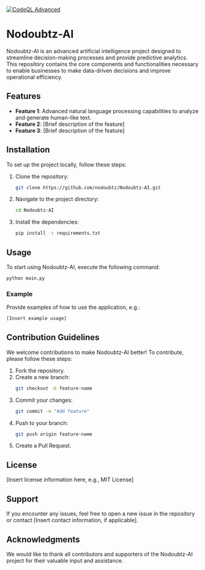 [![CodeQL Advanced](https://github.com/nodoubtz/Nodoubtz-AI/actions/workflows/codeql.yml/badge.svg?branch=nodoubtz-patch-20)](https://github.com/nodoubtz/Nodoubtz-AI/actions/workflows/codeql.yml)


# Nodoubtz-AI

Nodoubtz-AI is an advanced artificial intelligence project designed to streamline decision-making processes and provide predictive analytics. This repository contains the core components and functionalities necessary to enable businesses to make data-driven decisions and improve operational efficiency.

## Features

- **Feature 1**: Advanced natural language processing capabilities to analyze and generate human-like text.
- **Feature 2**: [Brief description of the feature]
- **Feature 3**: [Brief description of the feature]

## Installation

To set up the project locally, follow these steps:

1. Clone the repository:
   ```bash
   git clone https://github.com/nodoubtz/Nodoubtz-AI.git
   ```
2. Navigate to the project directory:
   ```bash
   cd Nodoubtz-AI
   ```
3. Install the dependencies:
   ```bash
   pip install -r requirements.txt
   ```

## Usage

To start using Nodoubtz-AI, execute the following command:
```bash
python main.py
```

### Example
Provide examples of how to use the application, e.g.:
```bash
[Insert example usage]
```

## Contribution Guidelines

We welcome contributions to make Nodoubtz-AI better! To contribute, please follow these steps:

1. Fork the repository.
2. Create a new branch:
   ```bash
   git checkout -b feature-name
   ```
3. Commit your changes:
   ```bash
   git commit -m "Add feature"
   ```
4. Push to your branch:
   ```bash
   git push origin feature-name
   ```
5. Create a Pull Request.

## License

[Insert license information here, e.g., MIT License]

## Support

If you encounter any issues, feel free to open a new issue in the repository or contact [Insert contact information, if applicable].

## Acknowledgments

We would like to thank all contributors and supporters of the Nodoubtz-AI project for their valuable input and assistance.
